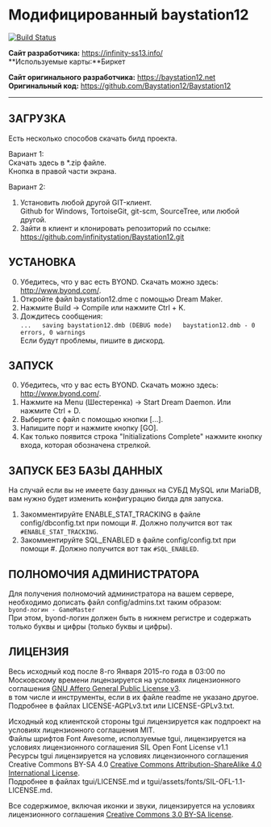 # Модифицированный baystation12
[![Build Status](https://travis-ci.org/infinitystation/Baystation12.svg?branch=master)](https://travis-ci.org/infinitystation/Baystation12)  

**Сайт разработчика:** https://infinity-ss13.info/  
**Используемые карты:**Биркет

**Сайт оригинального разработчика:** https://baystation12.net  
**Оригинальный код:** https://github.com/Baystation12/Baystation12  

---

## ЗАГРУЗКА

Есть несколько способов скачать билд проекта.

Вариант 1:  
Скачать здесь в *.zip файле.  
Кнопка в правой части экрана.

Вариант 2:  
1. Установить любой другой GIT-клиент.  
Github for Windows, TortoiseGit, git-scm, SourceTree, или любой другой.  
2. Зайти в клиент и клонировать репозиторий по ссылке:  
https://github.com/infinitystation/Baystation12.git

## УСТАНОВКА
0. Убедитесь, что у вас есть BYOND. Скачать можно здесь: http://www.byond.com/.  
1. Откройте файл baystation12.dme с помощью Dream Maker.
2. Нажмите Build -> Compile или нажмите Ctrl + K.
3. Дождитесь сообщения:  
`...  
saving baystation12.dmb (DEBUG mode)  
baystation12.dmb - 0 errors, 0 warnings`  
Если будут проблемы, пишите в дискорд.


## ЗАПУСК
0. Убедитесь, что у вас есть BYOND. Скачать можно здесь: http://www.byond.com/.  
1. Нажмите на Menu (Шестеренка) -> Start Dream Daemon. Или нажмите Ctrl + D.
2. Выберите с файл с помощью кнопки [...].
3. Напишите порт и нажмите кнопку [GO].
4. Как только появится строка "Initializations Complete" нажмите кнопку входа, которая обозначена стрелкой.

## ЗАПУСК БЕЗ БАЗЫ ДАННЫХ
На случай если вы не имеете базу данных на СУБД MySQL или MariaDB, вам нужно будет изменить конфигурацию билда для запуска.  
1. Закомментируйте ENABLE_STAT_TRACKING в файле config/dbconfig.txt при помощи #. Должно получится вот так `#ENABLE_STAT_TRACKING`.
2. Закомментируйте SQL_ENABLED в файле config/config.txt при помощи #. Должно получится вот так `#SQL_ENABLED`.  

## ПОЛНОМОЧИЯ АДМИНИСТРАТОРА
Для получения полномочий администратора на вашем сервере, необходимо дописать файл config/admins.txt таким образом:  
`byond-логин - GameMaster`  
При этом, byond-логин должен быть в нижнем регистре и содержать только буквы и цифры (только буквы и цифры).

## ЛИЦЕНЗИЯ
Весь исходный код после 8-го Января 2015-го года в 03:00 по Московскому времени лицензируется на условиях лицензионного соглашения [GNU Affero General Public License v3](http://www.gnu.org/licenses/agpl.html).  
в том числе и инструменты, если в их файле readme не указано другое. Подробнее в файлах LICENSE-AGPLv3.txt или LICENSE-GPLv3.txt.  

Исходный код клиентской стороны tgui лицензируется как подпроект на условиях лицензионного соглашения MIT.  
Файлы шрифтов Font Awesome, исползуемые tgui, лицензируется на условиях лицензионного соглашения SIL Open Font License v1.1  
Ресурсы tgui лицензируется на условиях лицензионного соглашения Creative Commons BY-SA 4.0 [Creative Commons Attribution-ShareAlike 4.0 International License](http://creativecommons.org/licenses/by-sa/4.0/).  
Подробнее в файлах tgui/LICENSE.md и tgui/assets/fonts/SIL-OFL-1.1-LICENSE.md.  

Все содержимое, включая иконки и звуки, лицензируется на условиях лицензионного соглашения [Creative Commons 3.0 BY-SA license](http://creativecommons.org/licenses/by-sa/3.0/).
